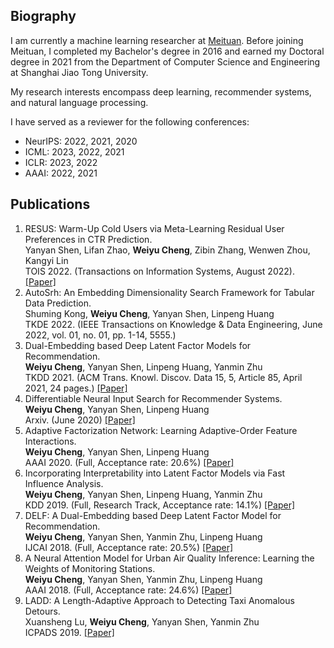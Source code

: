 
## Biography
I am currently a machine learning researcher at [Meituan](https://about.meituan.com/en). Before joining Meituan, I completed my Bachelor's degree in 2016 and earned my Doctoral degree in 2021 from the Department of Computer Science and Engineering at Shanghai Jiao Tong University.

My research interests encompass deep learning, recommender systems, and natural language processing.

I have served as a reviewer for the following conferences:

- NeurIPS: 2022, 2021, 2020
- ICML: 2023, 2022, 2021
- ICLR: 2023, 2022
- AAAI: 2022, 2021


## Publications 
1. RESUS: Warm-Up Cold Users via Meta-Learning Residual User Preferences in CTR Prediction.  
Yanyan Shen, Lifan Zhao, **Weiyu Cheng**, Zibin Zhang, Wenwen Zhou, Kangyi Lin   
TOIS 2022. (Transactions on Information Systems, August 2022). [[Paper]](https://dl.acm.org/doi/10.1145/3564283)  
2. AutoSrh: An Embedding Dimensionality Search Framework for Tabular Data Prediction.  
Shuming Kong, **Weiyu Cheng**, Yanyan Shen, Linpeng Huang  
TKDE 2022. (IEEE Transactions on Knowledge & Data Engineering, June 2022, vol. 01, no. 01, pp. 1-14, 5555.)  
3. Dual-Embedding based Deep Latent Factor Models for Recommendation.  
**Weiyu Cheng**, Yanyan Shen, Linpeng Huang, Yanmin Zhu   
TKDD 2021. (ACM Trans. Knowl. Discov. Data 15, 5, Article 85, April 2021, 24 pages.) [[Paper]](https://dl.acm.org/doi/10.1145/3447395?cid=99659335273)  
4. Differentiable Neural Input Search for Recommender Systems.  
**Weiyu Cheng**, Yanyan Shen, Linpeng Huang    
Arxiv. (June 2020) [[Paper]](https://arxiv.org/pdf/2006.04466.pdf) 
5. Adaptive Factorization Network: Learning Adaptive-Order Feature Interactions.  
**Weiyu Cheng**, Yanyan Shen, Linpeng Huang     
AAAI 2020. (Full, Acceptance rate: 20.6%) [[Paper]](https://weiyucheng.github.io/Files/AAAI-ChengW.1650.pdf)  
6. Incorporating Interpretability into Latent Factor Models via Fast Influence Analysis.  
**Weiyu Cheng**, Yanyan Shen, Linpeng Huang, Yanmin Zhu     
KDD 2019. (Full, Research Track, Acceptance rate: 14.1%) [[Paper]](https://dl.acm.org/doi/10.1145/3292500.3330857?cid=99659335273)
7. DELF: A Dual-Embedding based Deep Latent Factor Model for Recommendation.  
**Weiyu Cheng**, Yanyan Shen, Yanmin Zhu, Linpeng Huang    
IJCAI 2018. (Full, Acceptance rate: 20.5%) [[Paper]](https://weiyucheng.github.io/Files/0462.pdf)
8. A Neural Attention Model for Urban Air Quality Inference: Learning the Weights of Monitoring Stations.  
**Weiyu Cheng**, Yanyan Shen, Yanmin Zhu, Linpeng Huang   
AAAI 2018. (Full, Acceptance rate: 24.6%) [[Paper]](https://weiyucheng.github.io/Files/16607-76685-1-PB.pdf)   
9. LADD: A Length-Adaptive Approach to Detecting Taxi Anomalous Detours.  
Xuansheng Lu, **Weiyu Cheng**, Yanyan Shen, Yanmin Zhu   
ICPADS 2019. [[Paper]](https://ieeexplore.ieee.org/abstract/document/8975724)

